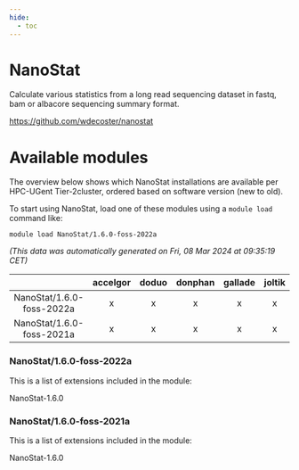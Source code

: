 ```yaml
---
hide:
  - toc
---
```


NanoStat
========


Calculate various statistics from a long read sequencing dataset in fastq, bam or albacore sequencing summary format.

https://github.com/wdecoster/nanostat
# Available modules


The overview below shows which NanoStat installations are available per HPC-UGent Tier-2cluster, ordered based on software version (new to old).

To start using NanoStat, load one of these modules using a `module load` command like:

```shell
module load NanoStat/1.6.0-foss-2022a
```

*(This data was automatically generated on Fri, 08 Mar 2024 at 09:35:19 CET)*  

| |accelgor|doduo|donphan|gallade|joltik|skitty|
| :---: | :---: | :---: | :---: | :---: | :---: | :---: |
|NanoStat/1.6.0-foss-2022a|x|x|x|x|x|x|
|NanoStat/1.6.0-foss-2021a|x|x|x|x|x|x|


### NanoStat/1.6.0-foss-2022a

This is a list of extensions included in the module:

NanoStat-1.6.0

### NanoStat/1.6.0-foss-2021a

This is a list of extensions included in the module:

NanoStat-1.6.0